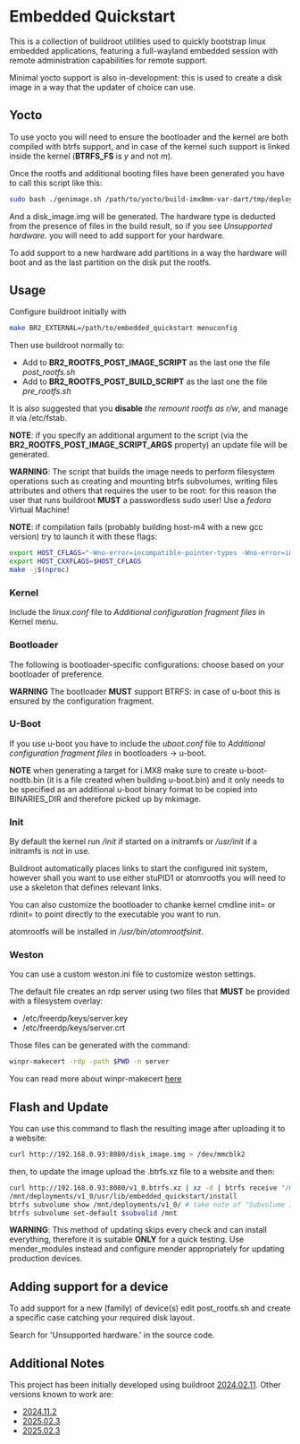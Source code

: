 # Embedded Quickstart

This is a collection of buildroot utilities used to quickly bootstrap linux embedded
applications, featuring a full-wayland embedded session with remote administration
capabilities for remote support.

Minimal yocto support is also in-development: this is used to create a disk image in
a way that the updater of choice can use.

## Yocto

To use yocto you will need to ensure the bootloader and the kernel are both compiled with btrfs
support, and in case of the kernel such support is linked inside the kernel (__BTRFS_FS__ is *y* and not *m*).

Once the rootfs and additional booting files have been generated you have to call this script like this:

```sh
sudo bash ./genimage.sh /path/to/yocto/build-imx8mm-var-dart/tmp/deploy/images/imx8mm-var-dart/ factory
```

And a disk_image.img will be generated. The hardware type is deducted from the presence of files in the build
result, so if you see *Unsupported hardware.* you will need to add support for your hardware.

To add support to a new hardware add partitions in a way the hardware will boot and as the last partition on the
disk put the rootfs.

## Usage

Configure buildroot initially with

```sh
make BR2_EXTERNAL=/path/to/embedded_quickstart menuconfig
```

Then use buildroot normally to:
  - Add to __BR2_ROOTFS_POST_IMAGE_SCRIPT__ as the last one the file *post_rootfs.sh*
  - Add to __BR2_ROOTFS_POST_BUILD_SCRIPT__ as the last one the file *pre_rootfs.sh*

It is also suggested that you __disable__ *the remount rootfs as r/w*, and manage it via /etc/fstab.

__NOTE__: if you specify an additional argument to the script (via the __BR2_ROOTFS_POST_IMAGE_SCRIPT_ARGS__ property) an update file will be generated.

__WARNING__: The script that builds the image needs to perform filesystem operations such as creating
and mounting btrfs subvolumes, writing files attributes and others that requires the user to be root:
for this reason the user that runs buildroot __MUST__ a passwordless sudo user! Use a *fedora* Virtual Machine!

__NOTE__: if compilation fails (probably building host-m4 with a new gcc version) try to launch it with these flags:

```sh
export HOST_CFLAGS="-Wno-error=incompatible-pointer-types -Wno-error=implicit-function-declaration -Wno-error=format-overflow=  -Wno-int-conversion -Wno-attributes -std=gnu17"
export HOST_CXXFLAGS=$HOST_CFLAGS
make -j$(nproc)
```

### Kernel

Include the *linux.conf* file to *Additional configuration fragment files* in Kernel menu.

### Bootloader

The following is bootloader-specific configurations: choose based on your bootloader of preference.

__WARNING__ The bootloader __MUST__ support BTRFS: in case of u-boot this is ensured by the configuration fragment.

### U-Boot

If you use u-boot you have to include the *uboot.conf* file to *Additional configuration fragment files* in
bootloaders -> u-boot.

__NOTE__ when generating a target for i.MX8 make sure to create u-boot-nodtb.bin (it is a file created when building u-boot.bin)
and it only needs to be specified as an additional u-boot binary format to be copied into BINARIES_DIR and therefore picked up
by mkimage.

### Init

By default the kernel run */init* if started on a initramfs or */usr/init* if a initramfs is not in use.

Buildroot automatically places links to start the configured init system, however shall you want to use either stuPID1 or
atomrootfs you will need to use a skeleton that defines relevant links.

You can also customize the bootloader to chanke kernel cmdline init= or rdinit= to point directly to the executable you want to run.

atomrootfs will be installed in */usr/bin/atomrootfsinit*.

### Weston

You can use a custom weston.ini file to customize weston settings.

The default file creates an rdp server using two files that __MUST__ be provided with a filesystem overlay:

  - /etc/freerdp/keys/server.key
  - /etc/freerdp/keys/server.crt

Those files can be generated with the command:

```sh
winpr-makecert -rdp -path $PWD -n server
```

You can read more about winpr-makecert [here](https://manpages.debian.org/testing/winpr-utils/winpr-makecert.1.en.html)

## Flash and Update

You can use this command to flash the resulting image after uploading it to a website:

```sh
curl http://192.168.0.93:8080/disk_image.img > /dev/mmcblk2
```

then, to update the image upload the .btrfs.xz file to a website and then:

```sh
curl http://192.168.0.93:8080/v1_0.btrfs.xz | xz -d | btrfs receive "/mnt/deployments"
/mnt/deployments/v1_0/usr/lib/embedded_quickstart/install
btrfs subvolume show /mnt/deployments/v1_0/ # take note of "Subvolume ID"
btrfs subvolume set-default $subvolid /mnt
```

__WARNING__: This method of updating skips every check and can install everything, therefore it is suitable __ONLY__
for a quick testing. Use mender_modules instead and configure mender appropriately for updating production devices.

## Adding support for a device

To add support for a new (family) of device(s) edit post_rootfs.sh and create a specific case catching your required disk layout.

Search for 'Unsupported hardware.' in the source code.

## Additional Notes

This project has been initially developed using buildroot [2024.02.11](https://buildroot.org/downloads/buildroot-2024.02.11.tar.gz).
Other versions known to work are:
  - [2024.11.2](https://buildroot.org/downloads/buildroot-2024.11.2.tar.gz)
  - [2025.02.3](https://buildroot.org/downloads/buildroot-2025.02.3.tar.gz)
  - [2025.02.3](https://buildroot.org/downloads/buildroot-2025.05.tar.gz)
